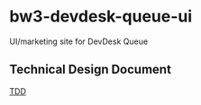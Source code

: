 # bw3-devdesk-queue-ui
UI/marketing site for DevDesk Queue

## Technical Design Document
[TDD](https://docs.google.com/document/d/1NNdDonJhEtS1wGPb88NQR7Fg2C0gkBwX51sXeloip68/edit#heading=h.4oicemcbd57)
